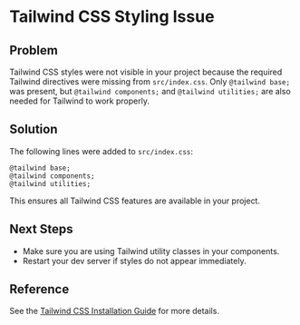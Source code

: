 # Tailwind CSS Styling Issue

## Problem
Tailwind CSS styles were not visible in your project because the required Tailwind directives were missing from `src/index.css`. Only `@tailwind base;` was present, but `@tailwind components;` and `@tailwind utilities;` are also needed for Tailwind to work properly.

## Solution
The following lines were added to `src/index.css`:

```
@tailwind base;
@tailwind components;
@tailwind utilities;
```

This ensures all Tailwind CSS features are available in your project.

## Next Steps
- Make sure you are using Tailwind utility classes in your components.
- Restart your dev server if styles do not appear immediately.

## Reference
See the [Tailwind CSS Installation Guide](https://tailwindcss.com/docs/installation) for more details.
